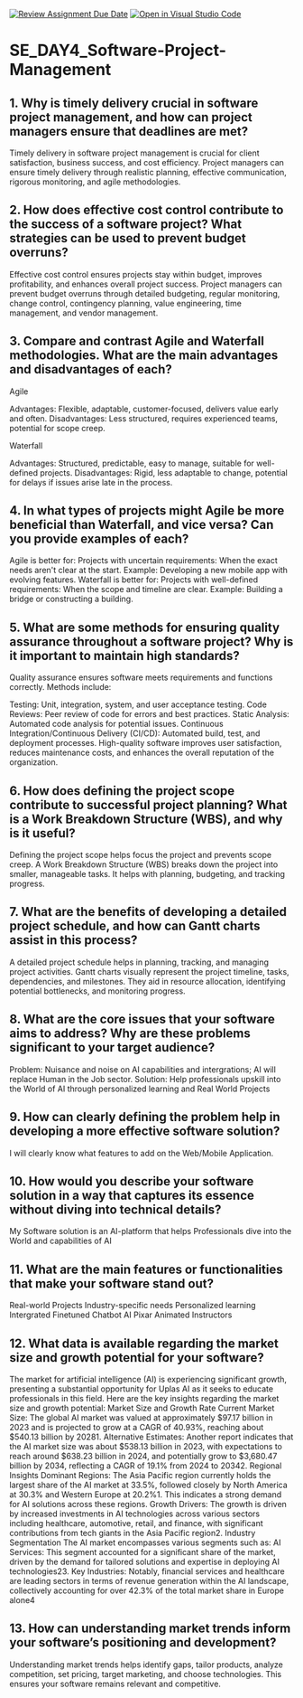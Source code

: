 [![Review Assignment Due Date](https://classroom.github.com/assets/deadline-readme-button-22041afd0340ce965d47ae6ef1cefeee28c7c493a6346c4f15d667ab976d596c.svg)](https://classroom.github.com/a/9pw6JKcu)
[![Open in Visual Studio Code](https://classroom.github.com/assets/open-in-vscode-2e0aaae1b6195c2367325f4f02e2d04e9abb55f0b24a779b69b11b9e10269abc.svg)](https://classroom.github.com/online_ide?assignment_repo_id=17038065&assignment_repo_type=AssignmentRepo)
# SE_DAY4_Software-Project-Management

## 1. Why is timely delivery crucial in software project management, and how can project managers ensure that deadlines are met?
Timely delivery in software project management is crucial for client satisfaction, business success, and cost efficiency. Project managers can ensure timely delivery through realistic planning, effective communication, rigorous monitoring, and agile methodologies.

## 2. How does effective cost control contribute to the success of a software project? What strategies can be used to prevent budget overruns?
Effective cost control ensures projects stay within budget, improves profitability, and enhances overall project success. Project managers can prevent budget overruns through detailed budgeting, regular monitoring, change control, contingency planning, value engineering, time management, and vendor management.

## 3. Compare and contrast Agile and Waterfall methodologies. What are the main advantages and disadvantages of each?
Agile

Advantages: Flexible, adaptable, customer-focused, delivers value early and often.
Disadvantages: Less structured, requires experienced teams, potential for scope creep.

Waterfall

Advantages: Structured, predictable, easy to manage, suitable for well-defined projects.
Disadvantages: Rigid, less adaptable to change, potential for delays if issues arise late in the process.

## 4. In what types of projects might Agile be more beneficial than Waterfall, and vice versa? Can you provide examples of each?
Agile is better for: Projects with uncertain requirements: When the exact needs aren't clear at the start. Example: Developing a new mobile app with evolving features.
Waterfall is better for: Projects with well-defined requirements: When the scope and timeline are clear. Example: Building a bridge or constructing a building.

## 5. What are some methods for ensuring quality assurance throughout a software project? Why is it important to maintain high standards?
Quality assurance ensures software meets requirements and functions correctly. Methods include:

Testing: Unit, integration, system, and user acceptance testing.
Code Reviews: Peer review of code for errors and best practices.
Static Analysis: Automated code analysis for potential issues.
Continuous Integration/Continuous Delivery (CI/CD): Automated build, test, and deployment processes.
High-quality software improves user satisfaction, reduces maintenance costs, and enhances the overall reputation of the organization.

## 6. How does defining the project scope contribute to successful project planning? What is a Work Breakdown Structure (WBS), and why is it useful?
Defining the project scope helps focus the project and prevents scope creep. A Work Breakdown Structure (WBS) breaks down the project into smaller, manageable tasks. It helps with planning, budgeting, and tracking progress.   

## 7. What are the benefits of developing a detailed project schedule, and how can Gantt charts assist in this process?
A detailed project schedule helps in planning, tracking, and managing project activities. Gantt charts visually represent the project timeline, tasks, dependencies, and milestones. They aid in resource allocation, identifying potential bottlenecks, and monitoring progress.

## 8. What are the core issues that your software aims to address? Why are these problems significant to your target audience?
Problem: Nuisance and noise on AI capabilities and intergrations; AI will replace Human in the Job sector.
Solution: Help professionals upskill into the World of AI through personalized learning and Real World Projects

## 9. How can clearly defining the problem help in developing a more effective software solution?
I will clearly know what features to add on the Web/Mobile Application.

## 10. How would you describe your software solution in a way that captures its essence without diving into technical details?
My Software solution is an AI-platform that helps Professionals dive into the World and capabilities of AI 

## 11. What are the main features or functionalities that make your software stand out?
Real-world Projects
Industry-specific needs
Personalized learning
Intergrated Finetuned Chatbot
AI Pixar Animated Instructors

## 12. What data is available regarding the market size and growth potential for your software?
The market for artificial intelligence (AI) is experiencing significant growth, presenting a substantial opportunity for Uplas AI as it seeks to educate professionals in this field. Here are the key insights regarding the market size and growth potential:
Market Size and Growth Rate
Current Market Size: The global AI market was valued at approximately $97.17 billion in 2023 and is projected to grow at a CAGR of 40.93%, reaching about $540.13 billion by 20281.
Alternative Estimates: Another report indicates that the AI market size was about $538.13 billion in 2023, with expectations to reach around $638.23 billion in 2024, and potentially grow to $3,680.47 billion by 2034, reflecting a CAGR of 19.1% from 2024 to 20342.
Regional Insights
Dominant Regions: The Asia Pacific region currently holds the largest share of the AI market at 33.5%, followed closely by North America at 30.3% and Western Europe at 20.2%1. This indicates a strong demand for AI solutions across these regions.
Growth Drivers: The growth is driven by increased investments in AI technologies across various sectors including healthcare, automotive, retail, and finance, with significant contributions from tech giants in the Asia Pacific region2.
Industry Segmentation
The AI market encompasses various segments such as:
AI Services: This segment accounted for a significant share of the market, driven by the demand for tailored solutions and expertise in deploying AI technologies23.
Key Industries: Notably, financial services and healthcare are leading sectors in terms of revenue generation within the AI landscape, collectively accounting for over 42.3% of the total market share in Europe alone4

## 13. How can understanding market trends inform your software’s positioning and development?
Understanding market trends helps identify gaps, tailor products, analyze competition, set pricing, target marketing, and choose technologies. This ensures your software remains relevant and competitive.

